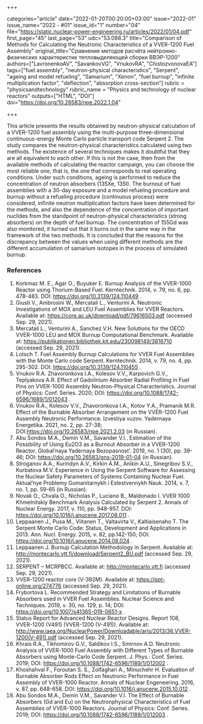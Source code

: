 +++

categories="article"
date="2022-01-20T00:20:00+03:00"
issue="2022-01"
issue_name="2022 - #01"
issue_id="1"
number="04"
file="https://static.nuclear-power-engineering.ru/articles/2022/01/04.pdf"
first_page="45"
last_page="53"
udc="53.088.3"
title="Comparison of Methods for Calculating the Neutronic Characteristics of a VVER-1200 Fuel Assembly"
original_title="Сравнение методов расчёта нейтронно-физических характеристик тепловыделяющей сборки ВВЭР-1200"
authors=["LavronenkoAV", "SavankovVG", "VnukovRA", "ChistozvonovaEA"]
tags=["fuel assembly", "neutron-physical characteristics", "Serpent", "ageing and model refueling", "Samarium", "Xenon", "fuel burnup", "infinite multiplication factor", "deflection", "absorption cross-section"]
rubric = "physicsandtechnology"
rubric_name = "Physics and technology of nuclear reactors"
outputs=["HTML", "DOI"]
doi="https://doi.org/10.26583/npe.2022.1.04"

+++

This article presents the results obtained by neutron-physical calculation of a VVER-1200 fuel assembly using the multi-purpose three-dimensional continuous-energy Monte Carlo particle transport code Serpent 2. The study compares the neutron-physical characteristics calculated using two methods. The existence of several techniques makes it doubtful that they are all equivalent to each other. If this is not the case, then from the available methods of calculating the reactor campaign, you can choose the most reliable one, that is, the one that corresponds to real operating conditions. Under such conditions, ageing is performed to reduce the concentration of neutron absorbers (135Xe, 135I). The burnout of fuel assemblies with a 30-day exposure and a model refueling procedure and burnup without a refueling procedure (continuous process) were considered, infinite neutron multiplication factors have been determined for the methods, and also the dependence of the concentration of important nuclides from the standpoint of neutron-physical characteristics (strong absorbers) on the depth of fuel burnup. The concentration of 155Gd was also monitored, it turned out that it burns out in the same way in the framework of the two methods. It is concluded that the reasons for the discrepancy between the values when using different methods are the different accumulation of samarium isotopes in the process of simulated burnup.

### References

1. Korkmaz M. E., Agar O., Buyuker E. Burnup Analysis of the VVER-1000 Reactor using Thorium-Based Fuel. Kerntechnik. 2014, v. 79, no. 6, pp. 478-483. DOI: https://doi.org/10.3139/124.110449 .
2. Giusti V., Ambrosini W., Mercatali L., Venturini A. Neutronic Investigations of MOX and LEU Fuel Assemblies for VVER Reactors. Available at: https://core.ac.uk/download/pdf/79616503.pdf (accessed Sep. 29, 2021).
3. Mercatali L., Venturini A., Sanchez V.H. New Solutions for the OECD VVER-1000 LEU and MOX Burnup Computational Benchmark. Available at: https://publikationen.bibliothek.kit.edu/230098149/3816710 (accessed Sep. 29, 2021).
4. Lotsch T. Fuel Assembly Burnup Calculations for VVER Fuel Assemblies with the Monte Carlo code Serpent. Kerntechnik. 2014, v. 79, no. 4, pp. 295-302. DOI: https://doi.org/10.3139/124.110455 .
5. Vnukov R.A. Zhavoronkova I.A., Kolesov V.V., Karpovich G.V., Teplyakova A.R. Effect of Gadolinium Absorber Radial Profiling in Fuel Pins on VVER-1000 Assembly Neutron-Physical Characteristics. Journal of Physics: Conf. Series. 2020; DOI: https://doi.org/10.1088/1742-6596/1689/1/012043 .
6. Vnukov R.A., Kolesov V.V., Zhavoronkova I.A., Kotov Y.A., Pramanik M.R. Effect of the Burnable Absorber Arrangement on the VVER-1200 Fuel Assembly Neutronic Performance. Izvestiya vuzov. Yadernaya Energetika. 2021, no. 2, pp. 27-38; DOI:https://doi.org/10.26583/npe.2021.2.03 (in Russian).
7. Abu Sondos M.A., Demin V.M., Savander V.I.. Estimation of the Possibility of Using Eu2O3 as a Burnout Absorber in a VVER-1200 Reactor. Global’naya Yadernaya Bezopasnost’. 2019, no. 1 (30), pp. 39-46; DOI: https://doi.org/10.26583/gns-2019-01-04 (in Russian).
8. Stroganov A.A., Kurindyn A.V., Kirkin A.M., Anikin A.U., Sinegribov S.V., Kurbatova M.V. Experience in Using the Serpent Software for Assessing the Nuclear Safety Parameters of Systems Containing Nuclear Fuel. Aktual’nye Problemy Gumanitarnykh i Estestvennykh Nauk. 2014, v. 7, no. 1, pp. 59-65 (in Russian).
9. Novak O., Chvala O., Nicholas P., Luciano B., Maldonado I. VVER 1000 Khmelnitskiy Benchmark Analysis Calculated by Serpent 2. Annals of Nuclear Energy. 2017, v. 110, pp. 948-957. DOI: https://doi.org/10.1016/j.anucene.2017.08.011 .
10. Leppaanen J., Pusa M., Viitanen T., Valtavirta V., Kaltiaisenaho T. The Serpent Monte Carlo Code: Status, Development and Applications in 2013. Ann. Nucl. Energy. 2015, v. 82, pp.142-150; DOI: https://doi.org/10.1016/j.anucene.2014.08.024 .
11. Leppaanen J. Burnup Calculation Methodology in Serpent. Available at: http://montecarlo.vtt.fi/download/Serpent2_BU.pdf (accessed Sep. 29, 2021).
12. SERPENT – MCRPBCC. Available at: http://montecarlo.vtt.fi (accessed Sep. 29, 2021).
13. VVER-1200 reactor core (V-392M). Available at: https://ppt-online.org/274776 (accessed Sep. 29, 2021).
14. Frybortova L. Recommended Strategy and Limitations of Burnable Absorbers used in VVER Fuel Assemblies. Nuclear Science and Techniques. 2019, v. 30, no. 129, p. 14; DOI: https://doi.org/10.1007/s41365-019-0651-x .
15. Status Report for Advanced Nuclear Reactor Designs. Report 108, VVER-1200 (V491) (VVER-1200 (V-491)). Available at: http://www.iaea.org/NuclearPower/Downloadable/aris/2013/36.VVER-1200(V-491).pdf (accessed Sep. 29, 2021).
16. Khrais R.A., Tikhomirov G.V., Saldikov I.S., Smirnov A.D. Neutronic Analysis of VVER-1000 Fuel Assembly with Different Types of Burnable Absorbers using Monte-Carlo Code Serpent. J. Phys.: Conf. Series. 2019; DOI: https://doi.org/10.1088/1742-6596/1189/1/012002 .
17. Khoshahval F., Foroutan S. S., Zolfaghari A., Minuchehr H. Evaluation of Burnable Absorber Rods Effect on Neutronic Performance in Fuel Assembly of VVER-1000 Reactor. Annals of Nuclear Engeneering. 2016, v. 87, pp. 648-658. DOI: https://doi.org/10.1016/j.anucene.2015.10.012 .
18. Abu Sondos M.A., Demin V.M., Savander V.I. The Effect of Burnable Absorbers (Gd and Eu) on the Neutronphysical Characteristics of Fuel Assemblies of VVER-1000 Reactors. Journal of Physics: Conf. Series. 2019; DOI: https://doi.org/10.1088/1742-6596/1189/1/012003 .